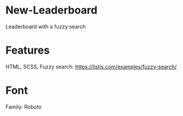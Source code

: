 # New-Leaderboard
Leaderboard with a fuzzy search

# Features
HTML, SCSS,
Fuzzy search: https://listjs.com/examples/fuzzy-search/

# Font
Family: Roboto


